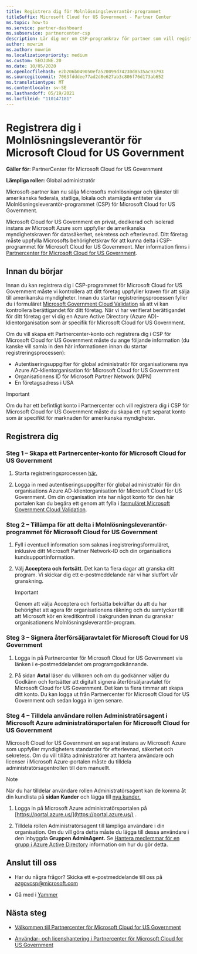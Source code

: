 ```yaml
---
title: Registrera dig för Molnlösningsleverantör-programmet
titleSuffix: Microsoft Cloud for US Government - Partner Center
ms.topic: how-to
ms.service: partner-dashboard
ms.subservice: partnercenter-csp
description: Lär dig mer om CSP-programkrav för partner som vill registrera sig Molnlösningsleverantör program för Microsoft Cloud for US Government.
author: mowrim
ms.author: mowrim
ms.localizationpriority: medium
ms.custom: SEOJUNE.20
ms.date: 10/05/2020
ms.openlocfilehash: e2b206b049050efa520099d74230d8535ac93793
ms.sourcegitcommit: 7063fdddee77ad2d8e627ab3c806f76d173ab652
ms.translationtype: MT
ms.contentlocale: sv-SE
ms.lasthandoff: 05/19/2021
ms.locfileid: "110147181"
---
```

# <a name="enroll-in-the-cloud-solution-provider-program-for-microsoft-cloud-for-us-government"></a>Registrera dig i Molnlösningsleverantör för Microsoft Cloud for US Government

**Gäller för**: PartnerCenter för Microsoft Cloud for US Government

**Lämpliga roller:** Global administratör

Microsoft-partner kan nu sälja Microsofts molnlösningar och tjänster till amerikanska federala, statliga, lokala och stamägda entiteter via Molnlösningsleverantör-programmet (CSP) för Microsoft Cloud for US Government.

Microsoft Cloud for US Government en privat, dedikerad och isolerad instans av Microsoft Azure som uppfyller de amerikanska myndighetskraven för datasäkerhet, sekretess och efterlevnad. Ditt företag måste uppfylla Microsofts behörighetskrav för att kunna delta i CSP-programmet för Microsoft Cloud for US Government. Mer information finns i [Partnercenter för Microsoft Cloud for US Government](partner-center-for-microsoft-us-govt-cloud.md).

## <a name="before-you-begin"></a>Innan du börjar

Innan du kan registrera dig i CSP-programmet för Microsoft Cloud for US Government måste vi kontrollera att ditt företag uppfyller kraven för att sälja till amerikanska myndigheter. Innan du startar registreringsprocessen fyller du i formuläret [Microsoft Government Cloud Validation](https://azuregov.microsoft.com/csp) så att vi kan kontrollera berättigandet för ditt företag. När vi har verifierat berättigandet för ditt företag ger vi dig en Azure Active Directory (Azure AD)-klientorganisation som är specifik för Microsoft Cloud for US Government.  

Om du vill skapa ett Partnercenter-konto och registrera dig i CSP för Microsoft Cloud for US Government måste du ange följande information (du kanske vill samla in den här informationen innan du startar registreringsprocessen):

- Autentiseringsuppgifter för global administratör för organisationens nya Azure AD-klientorganisation för Microsoft Cloud for US Government
- Organisationens ID för Microsoft Partner Network (MPN)
- En företagsadress i USA

> [!IMPORTANT]  
> Om du har ett befintligt konto i Partnercenter och vill registrera dig i CSP för Microsoft Cloud for US Government måste du skapa ett nytt separat konto som är specifikt för marknaden för amerikanska myndigheter.

## <a name="how-to-enroll"></a>Registrera dig

### <a name="step-1---create-a-partner-center-account-for-microsoft-cloud-for-us-government"></a>Steg 1 – Skapa ett Partnercenter-konto för Microsoft Cloud for US Government

1. Starta registreringsprocessen [här.](https://partnercenter.microsoft.com/register/resellerusgjoinnow)

2. Logga in med autentiseringsuppgifter för global administratör för din organisations Azure AD-klientorganisation för Microsoft Cloud for US Government. Om din organisation inte har något konto för den här portalen kan du begära ett genom att fylla i [formuläret Microsoft Government Cloud Validation](https://azuregov.microsoft.com/csp).

### <a name="step-2---apply-to-participate-in-the-cloud-solution-provider-program-for-microsoft-cloud-for-us-government"></a>Steg 2 – Tillämpa för att delta i Molnlösningsleverantör-programmet för Microsoft Cloud for US Government

1. Fyll i eventuell information som saknas i registreringsformuläret, inklusive ditt Microsoft Partner Network-ID och din organisations kundsupportinformation.

2. Välj **Acceptera och fortsätt**. Det kan ta flera dagar att granska ditt program. Vi skickar dig ett e-postmeddelande när vi har slutfört vår granskning.

   > [!IMPORTANT]
   > Genom att välja Acceptera och fortsätta bekräftar du att du har behörighet att agera för organisationens räkning och du samtycker till att Microsoft kör en kreditkontroll i bakgrunden innan du granskar organisationens Molnlösningsleverantör-program.

### <a name="step-3---sign-the-reseller-agreement-for-microsoft-cloud-for-us-government"></a>Steg 3 – Signera återförsäljaravtalet för Microsoft Cloud for US Government

1. Logga in på Partnercenter för Microsoft Cloud for US Government via länken i e-postmeddelandet om programgodkännande.

2. På sidan **Avtal** läser du villkoren och om  du godkänner väljer du Godkänn och fortsätter att digitalt signera återförsäljaravtalet för Microsoft Cloud for US Government. Det kan ta flera timmar att skapa ditt konto. Du kan logga ut från Partnercenter för Microsoft Cloud for US Government och sedan logga in igen senare.

### <a name="step-4---assign-users-to-the-admin-agent-role-in-the-microsoft-azure-admin-portal-for-microsoft-cloud-for-us-government"></a>Steg 4 – Tilldela användare rollen Administratörsagent i Microsoft Azure administratörsportalen för Microsoft Cloud for US Government

Microsoft Cloud for US Government en separat instans av Microsoft Azure som uppfyller myndigheters standarder för efterlevnad, säkerhet och sekretess. Om du vill tillåta administratörer att hantera användare och licenser i Microsoft Azure-portalen måste du tilldela administratörsagentrollen till dem manuellt.

> [!NOTE]
> När du har tilldelar användare rollen Administratörsagent kan de komma åt din kundlista på **sidan Kunder** och lägga till [nya kunder.](add-a-new-customer.md)

1. Logga in på Microsoft Azure administratörsportalen på [https://portal.azure.us/](https://portal.azure.us/) .

2. Tilldela rollen Administratörsagent till lämpliga användare i din organisation. Om du vill göra detta måste du lägga till dessa användare i den inbyggda **Gruppen AdminAgent.** Se [Hantera medlemmar för en grupp i Azure Active Directory](/azure/active-directory/active-directory-groups-members-azure-portal) information om hur du gör detta.

## <a name="connect-with-us"></a>Anslut till oss

- Har du några frågor? Skicka ett e-postmeddelande till oss på azgovcsp@microsoft.com

- Gå med i [Yammer](https://www.yammer.com/cloudpartnercommunity/#/threads/inGroup?type=in_group&feedId=11509777)

## <a name="next-steps"></a>Nästa steg

- [Välkommen till Partnercenter för Microsoft Cloud for US Government](partner-center-for-microsoft-us-govt-cloud.md)

- [Användar- och licenshantering i Partnercenter för Microsoft Cloud for US Government](user-management-in-partner-center-for-microsoft-us-govt-cloud.md)